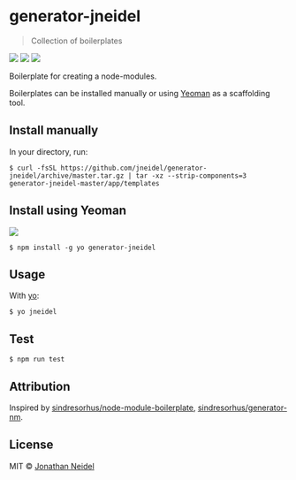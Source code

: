 # generator-jneidel

> Collection of boilerplates

[![](https://api.travis-ci.org/jneidel/generator-jneidel.svg?branch=master)](https://travis-ci.org/jneidel/generator-jneidel)
[![](https://img.shields.io/badge/license-MIT-green.svg)](https://github.com/jneidel/generator-jneidel/blob/master/licence)
[![](https://img.shields.io/npm/dw/generator-jneidel.svg)](https://www.npmjs.com/package/generator-jneidel)

Boilerplate for creating a node-modules.

Boilerplates can be installed manually or using [Yeoman](https://github.com/yeoman/yo) as a scaffolding tool.

## Install manually

In your directory, run:

```
$ curl -fsSL https://github.com/jneidel/generator-jneidel/archive/master.tar.gz | tar -xz --strip-components=3 generator-jneidel-master/app/templates
```

## Install using Yeoman

[![](https://img.shields.io/npm/v/generator-jneidel.svg)](https://www.npmjs.com/package/generator-jneidel)

```
$ npm install -g yo generator-jneidel
```

## Usage

With [yo](https://www.npmjs.com/package/yo):

```
$ yo jneidel
```

## Test

```
$ npm run test
```

## Attribution

Inspired by [sindresorhus/node-module-boilerplate](https://github.com/sindresorhus/node-module-boilerplate), [sindresorhus/generator-nm](https://github.com/sindresorhus/generator-nm).

## License

MIT © [Jonathan Neidel](https://jneidel.com)
